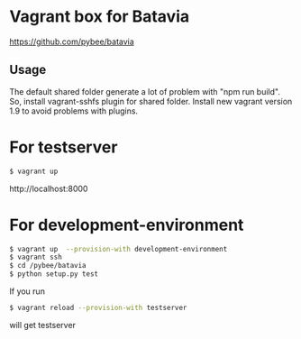 # Vagrant box for Batavia

https://github.com/pybee/batavia

## Usage    

The default shared folder generate a lot of problem with "npm run build".
So, install vagrant-sshfs plugin for shared folder.
Install new vagrant version 1.9 to avoid problems with plugins.



# For testserver

```bash
$ vagrant up
```
http://localhost:8000

# For development-environment

```bash
$ vagrant up  --provision-with development-environment
$ vagrant ssh
$ cd /pybee/batavia
$ python setup.py test
```
If you run
```bash
$ vagrant reload --provision-with testserver
```
will get testserver
